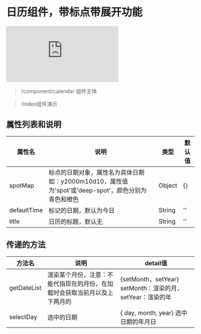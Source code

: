 # 日历组件，带标点带展开功能
<iframe src="https://pcsdata.baidu.com/thumbnail/1332e6e45r41a8a1302c095cf7c5c00c?fid=665664031-16051585-369158655744090&rt=pr&sign=FDTAER-yUdy3dSFZ0SVxtzShv1zcMqd-3XmrS9de6KIOgK32rdkZS5zD9MM%3D&expires=2h&chkv=0&chkbd=0&chkpc=&dp-logid=9097036543144491384&dp-callid=0&time=1653379200&bus_no=26&size=c1600_u1600&quality=100&vuk=-&ft=video" scrolling="no" border="0" frameborder="no" framespacing="0" allowfullscreen="true"> </iframe>

> /component/calendar 组件主体

> /index组件演示


## 属性列表和说明
|  属性名  | 说明  | 类型  | 默认值  |
|  ----  | ----  | ----  | ----  |
| spotMap | 标点的日期对象，属性名为具体日期如：y2000m10d10，属性值为'spot'或'deep-spot'，颜色分别为青色和橙色 | Object | {} |
| defaultTime | 标记的日期，默认为今日 | String | '' |
| title | 日历的标题，默认无 | String | '' |

## 传递的方法
|  方法名  | 说明  | detail值  |
|  ----  | ----  | ----  |
| getDateList | 渲染某个月份，注意：不能代指现在的月份，在加载时会获取当前月以及上下两月的 | {setMonth，setYear} setMonth：渲染的月，setYear：渲染的年 |
| selectDay | 选中的日期 | { day, month, year} 选中日期的年月日 |